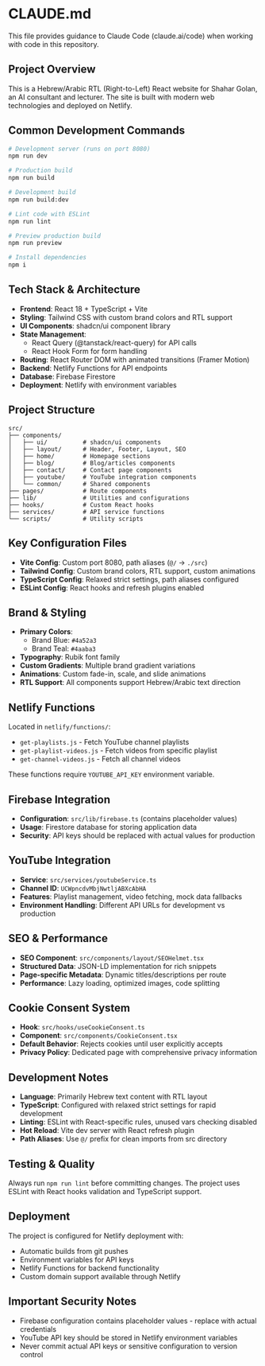# CLAUDE.md

This file provides guidance to Claude Code (claude.ai/code) when working with code in this repository.

## Project Overview

This is a Hebrew/Arabic RTL (Right-to-Left) React website for Shahar Golan, an AI consultant and lecturer. The site is built with modern web technologies and deployed on Netlify.

## Common Development Commands

```bash
# Development server (runs on port 8080)
npm run dev

# Production build
npm run build

# Development build
npm run build:dev

# Lint code with ESLint
npm run lint

# Preview production build
npm run preview

# Install dependencies
npm i
```

## Tech Stack & Architecture

- **Frontend**: React 18 + TypeScript + Vite
- **Styling**: Tailwind CSS with custom brand colors and RTL support
- **UI Components**: shadcn/ui component library
- **State Management**: 
  - React Query (@tanstack/react-query) for API calls
  - React Hook Form for form handling
- **Routing**: React Router DOM with animated transitions (Framer Motion)
- **Backend**: Netlify Functions for API endpoints
- **Database**: Firebase Firestore
- **Deployment**: Netlify with environment variables

## Project Structure

```
src/
├── components/
│   ├── ui/          # shadcn/ui components
│   ├── layout/      # Header, Footer, Layout, SEO
│   ├── home/        # Homepage sections
│   ├── blog/        # Blog/articles components
│   ├── contact/     # Contact page components  
│   ├── youtube/     # YouTube integration components
│   └── common/      # Shared components
├── pages/           # Route components
├── lib/             # Utilities and configurations
├── hooks/           # Custom React hooks
├── services/        # API service functions
└── scripts/         # Utility scripts
```

## Key Configuration Files

- **Vite Config**: Custom port 8080, path aliases (`@/` → `./src`)
- **Tailwind Config**: Custom brand colors, RTL support, custom animations
- **TypeScript Config**: Relaxed strict settings, path aliases configured
- **ESLint Config**: React hooks and refresh plugins enabled

## Brand & Styling

- **Primary Colors**: 
  - Brand Blue: `#4a52a3`
  - Brand Teal: `#4aaba3`
- **Typography**: Rubik font family
- **Custom Gradients**: Multiple brand gradient variations
- **Animations**: Custom fade-in, scale, and slide animations
- **RTL Support**: All components support Hebrew/Arabic text direction

## Netlify Functions

Located in `netlify/functions/`:
- `get-playlists.js` - Fetch YouTube channel playlists
- `get-playlist-videos.js` - Fetch videos from specific playlist
- `get-channel-videos.js` - Fetch all channel videos

These functions require `YOUTUBE_API_KEY` environment variable.

## Firebase Integration

- **Configuration**: `src/lib/firebase.ts` (contains placeholder values)
- **Usage**: Firestore database for storing application data
- **Security**: API keys should be replaced with actual values for production

## YouTube Integration

- **Service**: `src/services/youtubeService.ts`
- **Channel ID**: `UCWpncdvMbjNwtljABXcAbHA`
- **Features**: Playlist management, video fetching, mock data fallbacks
- **Environment Handling**: Different API URLs for development vs production

## SEO & Performance

- **SEO Component**: `src/components/layout/SEOHelmet.tsx`
- **Structured Data**: JSON-LD implementation for rich snippets
- **Page-specific Metadata**: Dynamic titles/descriptions per route
- **Performance**: Lazy loading, optimized images, code splitting

## Cookie Consent System

- **Hook**: `src/hooks/useCookieConsent.ts`
- **Component**: `src/components/CookieConsent.tsx`
- **Default Behavior**: Rejects cookies until user explicitly accepts
- **Privacy Policy**: Dedicated page with comprehensive privacy information

## Development Notes

- **Language**: Primarily Hebrew text content with RTL layout
- **TypeScript**: Configured with relaxed strict settings for rapid development
- **Linting**: ESLint with React-specific rules, unused vars checking disabled
- **Hot Reload**: Vite dev server with React refresh plugin
- **Path Aliases**: Use `@/` prefix for clean imports from src directory

## Testing & Quality

Always run `npm run lint` before committing changes. The project uses ESLint with React hooks validation and TypeScript support.

## Deployment

The project is configured for Netlify deployment with:
- Automatic builds from git pushes
- Environment variables for API keys
- Netlify Functions for backend functionality
- Custom domain support available through Netlify

## Important Security Notes

- Firebase configuration contains placeholder values - replace with actual credentials
- YouTube API key should be stored in Netlify environment variables
- Never commit actual API keys or sensitive configuration to version control